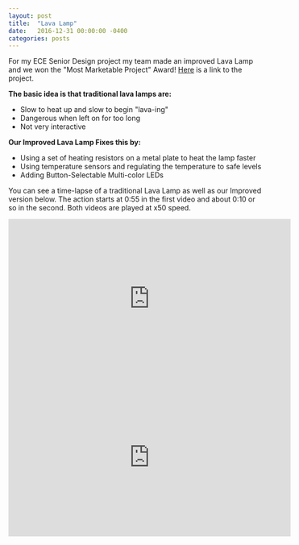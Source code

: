 ```yaml
---
layout: post
title:  "Lava Lamp"
date:   2016-12-31 00:00:00 -0400
categories: posts
---
```

For my ECE Senior Design project my team made an improved Lava Lamp and we won the "Most Marketable Project" Award! [Here](https://courses.engr.illinois.edu/ece445/project.asp?id=1703) is a link to the project.

**The basic idea is that traditional lava lamps are:**
* Slow to heat up and slow to begin "lava-ing"
* Dangerous when left on for too long
* Not very interactive

**Our Improved Lava Lamp Fixes this by:**
* Using a set of heating resistors on a metal plate to heat the lamp faster
* Using temperature sensors and regulating the temperature to safe levels
* Adding Button-Selectable Multi-color LEDs

You can see a time-lapse of a traditional Lava Lamp as well as our Improved version below. The action starts at 0:55 in the first video and about 0:10 or so in the second. Both videos are played at x50 speed.

<iframe width="560" height="315" src="https://www.youtube.com/embed/fU_3Kwqj0c8" title="YouTube video player" frameborder="0" allow="accelerometer; autoplay; clipboard-write; encrypted-media; gyroscope; picture-in-picture" allowfullscreen></iframe>

<iframe width="560" height="315" src="https://www.youtube.com/embed/x-pDwFnQh3c" title="YouTube video player" frameborder="0" allow="accelerometer; autoplay; clipboard-write; encrypted-media; gyroscope; picture-in-picture" allowfullscreen></iframe>